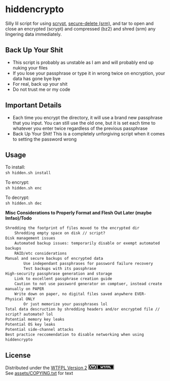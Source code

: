 # hiddencrypto
Silly lil script for using [scrypt](https://github.com/Tarsnap/scrypt), [secure-delete  (srm)](https://github.com/BlackArch/secure-delete), and tar to open and close an encrypted (scrypt) and compressed (bz2) and shred (srm) any lingering data immediately.

## Back Up Your Shit
* This script is probably as unstable as I am and will probably end up nuking your files
* If you lose your passphrase or type it in wrong twice on encryption, your data has gone bye bye
* For real, back up your shit
* Do not trust me or my code

## Important Details
* Each time you encrypt the directory, it will use a brand new passphrase that you input. You can still use the old one, but it is set each time to whatever you enter twice regardless of the previous passphrase
* Back Up Your Shit! This is a completely unforgiving script when it comes to setting the password wrong

## Usage
To install:  
`sh hidden.sh install`  
  
To encrypt:  
`sh hidden.sh enc`  
  
To decrypt:  
`sh hidden.sh dec`  

**Misc Considerations to Properly Format and Flesh Out Later (maybe lmfao)/Todo**
```
Shredding the footprint of files moved to the encrypted dir
    Shredding empty space on disk // script?
Disk management issues
    Automated backup issues: temporarily disable or exempt automated backups
    RAID/etc considerations
Manual and secure backups of encrypted data
        Use independant passphrases for password failure recovery
        Test backups with its passphrase
High-security passphrase generation and storage
    Link to excellent passphrase creation guide
    Caution to not use password generator on comptuer, instead create manually on PAPER
    Write down on paper, no digital files saved anywhere EVER- Physical ONLY
        Or just memorize your passphrases lol
Total data descruction by shredding headers and/or encrypted file // script? automate? lol
Potential memory key leaks
Potential OS key leaks
Potential side-channel attacks
Best practice reccomendation to disable networking when using hiddencrypto
```

## License
Distributed under the [WTFPL Version 2](http://www.wtfpl.net/) [![WTFPL](assets/wtfpl-badge.png)](http://www.wtfpl.net/)  
See [assets/COPYING.txt](assets/COPYING.txt) for text  

